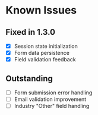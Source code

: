 # Known Issues

## Fixed in 1.3.0
- [x] Session state initialization
- [x] Form data persistence
- [x] Field validation feedback

## Outstanding
- [ ] Form submission error handling
- [ ] Email validation improvement
- [ ] Industry "Other" field handling
